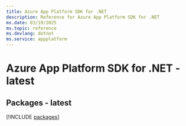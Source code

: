 ```yaml
---
title: Azure App Platform SDK for .NET
description: Reference for Azure App Platform SDK for .NET
ms.date: 03/19/2025
ms.topic: reference
ms.devlang: dotnet
ms.service: appplatform
---
```

# Azure App Platform SDK for .NET - latest
## Packages - latest
[!INCLUDE [packages](app-platform-index.md)]